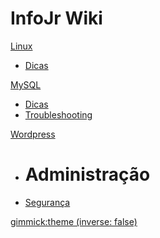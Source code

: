 # InfoJr Wiki

[Linux]()

  * [Dicas](pages/linux/dicas.md)

[MySQL]()

  * [Dicas](pages/mysql/dicas.md)
  * [Troubleshooting](pages/mysql/erros.md)

[Wordpress]()

  * # Administração
  * [Segurança](pages/wordpress/seguranca.md)

[gimmick:theme (inverse: false)](slate)

<script type="text/javascript">

  var _gaq = _gaq || [];
  _gaq.push(['_setAccount', 'UA-44627253-1']);
  _gaq.push(['_trackPageview']);

  (function() {
    var ga = document.createElement('script'); ga.type = 'text/javascript'; ga.async = true;
    ga.src = ('https:' == document.location.protocol ? 'https://ssl' : 'http://www') + '.google-analytics.com/ga.js';
    var s = document.getElementsByTagName('script')[0]; s.parentNode.insertBefore(ga, s);
  })();

</script>
